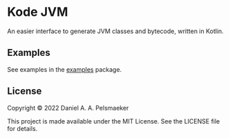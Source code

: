 # Kode JVM
An easier interface to generate JVM classes and bytecode, written in Kotlin.

## Examples
See examples in the [examples](kode/src/test/kotlin/examples) package.

## License
Copyright © 2022 Daniel A. A. Pelsmaeker

This project is made available under the MIT License. See the LICENSE file for details.